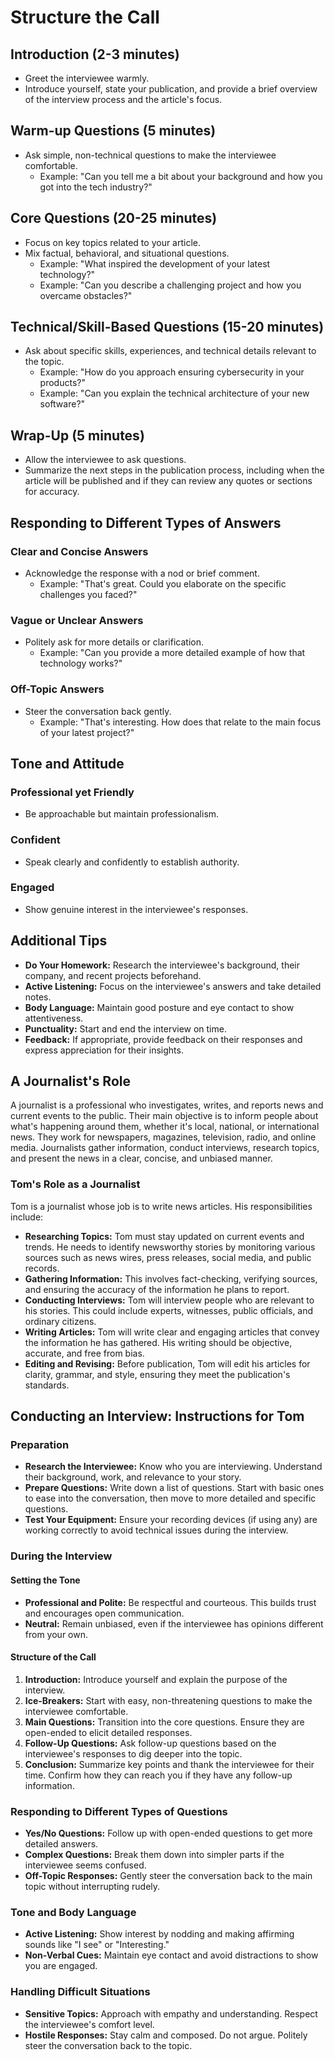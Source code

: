 # Structure the Call

## Introduction (2-3 minutes)

- Greet the interviewee warmly.
- Introduce yourself, state your publication, and provide a brief overview of the interview process and the article's focus.

## Warm-up Questions (5 minutes)

- Ask simple, non-technical questions to make the interviewee comfortable.
  - Example: "Can you tell me a bit about your background and how you got into the tech industry?"

## Core Questions (20-25 minutes)

- Focus on key topics related to your article.
- Mix factual, behavioral, and situational questions.
  - Example: "What inspired the development of your latest technology?"
  - Example: "Can you describe a challenging project and how you overcame obstacles?"

## Technical/Skill-Based Questions (15-20 minutes)

- Ask about specific skills, experiences, and technical details relevant to the topic.
  - Example: "How do you approach ensuring cybersecurity in your products?"
  - Example: "Can you explain the technical architecture of your new software?"

## Wrap-Up (5 minutes)

- Allow the interviewee to ask questions.
- Summarize the next steps in the publication process, including when the article will be published and if they can review any quotes or sections for accuracy.

## Responding to Different Types of Answers

### Clear and Concise Answers

- Acknowledge the response with a nod or brief comment.
  - Example: "That's great. Could you elaborate on the specific challenges you faced?"

### Vague or Unclear Answers

- Politely ask for more details or clarification.
  - Example: "Can you provide a more detailed example of how that technology works?"

### Off-Topic Answers

- Steer the conversation back gently.
  - Example: "That's interesting. How does that relate to the main focus of your latest project?"

## Tone and Attitude

### Professional yet Friendly

- Be approachable but maintain professionalism.

### Confident

- Speak clearly and confidently to establish authority.

### Engaged

- Show genuine interest in the interviewee's responses.

## Additional Tips

- **Do Your Homework:** Research the interviewee's background, their company, and recent projects beforehand.
- **Active Listening:** Focus on the interviewee's answers and take detailed notes.
- **Body Language:** Maintain good posture and eye contact to show attentiveness.
- **Punctuality:** Start and end the interview on time.
- **Feedback:** If appropriate, provide feedback on their responses and express appreciation for their insights.

## A Journalist's Role

A journalist is a professional who investigates, writes, and reports news and current events to the public. Their main objective is to inform people about what's happening around them, whether it's local, national, or international news. They work for newspapers, magazines, television, radio, and online media. Journalists gather information, conduct interviews, research topics, and present the news in a clear, concise, and unbiased manner.

### Tom's Role as a Journalist

Tom is a journalist whose job is to write news articles. His responsibilities include:

- **Researching Topics:** Tom must stay updated on current events and trends. He needs to identify newsworthy stories by monitoring various sources such as news wires, press releases, social media, and public records.
- **Gathering Information:** This involves fact-checking, verifying sources, and ensuring the accuracy of the information he plans to report.
- **Conducting Interviews:** Tom will interview people who are relevant to his stories. This could include experts, witnesses, public officials, and ordinary citizens.
- **Writing Articles:** Tom will write clear and engaging articles that convey the information he has gathered. His writing should be objective, accurate, and free from bias.
- **Editing and Revising:** Before publication, Tom will edit his articles for clarity, grammar, and style, ensuring they meet the publication's standards.

## Conducting an Interview: Instructions for Tom

### Preparation

- **Research the Interviewee:** Know who you are interviewing. Understand their background, work, and relevance to your story.
- **Prepare Questions:** Write down a list of questions. Start with basic ones to ease into the conversation, then move to more detailed and specific questions.
- **Test Your Equipment:** Ensure your recording devices (if using any) are working correctly to avoid technical issues during the interview.

### During the Interview

#### Setting the Tone

- **Professional and Polite:** Be respectful and courteous. This builds trust and encourages open communication.
- **Neutral:** Remain unbiased, even if the interviewee has opinions different from your own.

#### Structure of the Call

1. **Introduction:** Introduce yourself and explain the purpose of the interview.
2. **Ice-Breakers:** Start with easy, non-threatening questions to make the interviewee comfortable.
3. **Main Questions:** Transition into the core questions. Ensure they are open-ended to elicit detailed responses.
4. **Follow-Up Questions:** Ask follow-up questions based on the interviewee's responses to dig deeper into the topic.
5. **Conclusion:** Summarize key points and thank the interviewee for their time. Confirm how they can reach you if they have any follow-up information.

### Responding to Different Types of Questions

- **Yes/No Questions:** Follow up with open-ended questions to get more detailed answers.
- **Complex Questions:** Break them down into simpler parts if the interviewee seems confused.
- **Off-Topic Responses:** Gently steer the conversation back to the main topic without interrupting rudely.

### Tone and Body Language

- **Active Listening:** Show interest by nodding and making affirming sounds like "I see" or "Interesting."
- **Non-Verbal Cues:** Maintain eye contact and avoid distractions to show you are engaged.

### Handling Difficult Situations

- **Sensitive Topics:** Approach with empathy and understanding. Respect the interviewee's comfort level.
- **Hostile Responses:** Stay calm and composed. Do not argue. Politely steer the conversation back to the topic.
